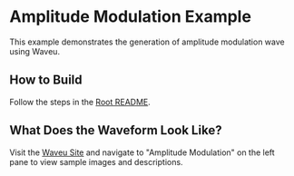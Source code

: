 # Amplitude Modulation Example

This example demonstrates the generation of amplitude modulation wave using Waveu.

## How to Build
Follow the steps in the [Root README](../../README.md).

## What Does the Waveform Look Like?
Visit the [Waveu Site](https://waveu.tinyalg.be/) and navigate to "Amplitude Modulation" on the left pane to view sample images and descriptions.
